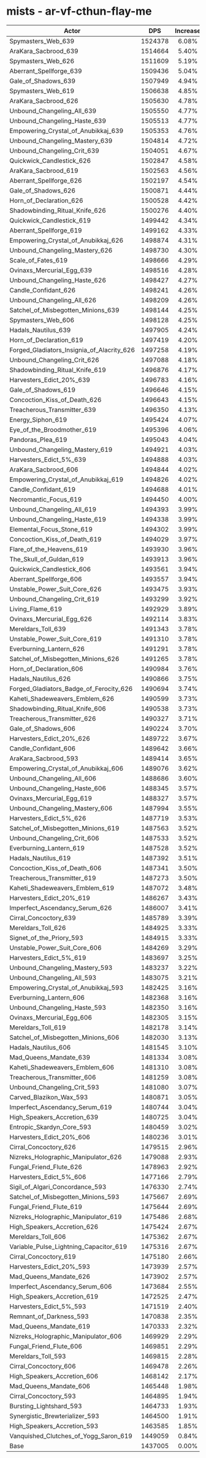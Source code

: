 # mists - ar-vf-cthun-flay-me
| Actor | DPS | Increase |
|---|:---:|:---:|
|Spymasters_Web_639|1524378|6.08%|
|AraKara_Sacbrood_639|1514664|5.40%|
|Spymasters_Web_626|1511609|5.19%|
|Aberrant_Spellforge_639|1509436|5.04%|
|Gale_of_Shadows_639|1507949|4.94%|
|Spymasters_Web_619|1506638|4.85%|
|AraKara_Sacbrood_626|1505630|4.78%|
|Unbound_Changeling_All_639|1505550|4.77%|
|Unbound_Changeling_Haste_639|1505513|4.77%|
|Empowering_Crystal_of_Anubikkaj_639|1505353|4.76%|
|Unbound_Changeling_Mastery_639|1504814|4.72%|
|Unbound_Changeling_Crit_639|1504051|4.67%|
|Quickwick_Candlestick_626|1502847|4.58%|
|AraKara_Sacbrood_619|1502563|4.56%|
|Aberrant_Spellforge_626|1502197|4.54%|
|Gale_of_Shadows_626|1500871|4.44%|
|Horn_of_Declaration_626|1500528|4.42%|
|Shadowbinding_Ritual_Knife_626|1500276|4.40%|
|Quickwick_Candlestick_619|1499442|4.34%|
|Aberrant_Spellforge_619|1499162|4.33%|
|Empowering_Crystal_of_Anubikkaj_626|1498874|4.31%|
|Unbound_Changeling_Mastery_626|1498730|4.30%|
|Scale_of_Fates_619|1498666|4.29%|
|Ovinaxs_Mercurial_Egg_639|1498516|4.28%|
|Unbound_Changeling_Haste_626|1498427|4.27%|
|Candle_Confidant_626|1498241|4.26%|
|Unbound_Changeling_All_626|1498209|4.26%|
|Satchel_of_Misbegotten_Minions_639|1498144|4.25%|
|Spymasters_Web_606|1498128|4.25%|
|Hadals_Nautilus_639|1497905|4.24%|
|Horn_of_Declaration_619|1497419|4.20%|
|Forged_Gladiators_Insignia_of_Alacrity_626|1497258|4.19%|
|Unbound_Changeling_Crit_626|1497088|4.18%|
|Shadowbinding_Ritual_Knife_619|1496876|4.17%|
|Harvesters_Edict_20%_639|1496783|4.16%|
|Gale_of_Shadows_619|1496646|4.15%|
|Concoction_Kiss_of_Death_626|1496643|4.15%|
|Treacherous_Transmitter_639|1496350|4.13%|
|Energy_Siphon_619|1495424|4.07%|
|Eye_of_the_Broodmother_619|1495396|4.06%|
|Pandoras_Plea_619|1495043|4.04%|
|Unbound_Changeling_Mastery_619|1494921|4.03%|
|Harvesters_Edict_5%_639|1494888|4.03%|
|AraKara_Sacbrood_606|1494844|4.02%|
|Empowering_Crystal_of_Anubikkaj_619|1494826|4.02%|
|Candle_Confidant_619|1494688|4.01%|
|Necromantic_Focus_619|1494450|4.00%|
|Unbound_Changeling_All_619|1494393|3.99%|
|Unbound_Changeling_Haste_619|1494338|3.99%|
|Elemental_Focus_Stone_619|1494302|3.99%|
|Concoction_Kiss_of_Death_619|1494029|3.97%|
|Flare_of_the_Heavens_619|1493930|3.96%|
|The_Skull_of_Guldan_619|1493913|3.96%|
|Quickwick_Candlestick_606|1493561|3.94%|
|Aberrant_Spellforge_606|1493557|3.94%|
|Unstable_Power_Suit_Core_626|1493475|3.93%|
|Unbound_Changeling_Crit_619|1493299|3.92%|
|Living_Flame_619|1492929|3.89%|
|Ovinaxs_Mercurial_Egg_626|1492114|3.83%|
|Mereldars_Toll_639|1491343|3.78%|
|Unstable_Power_Suit_Core_619|1491310|3.78%|
|Everburning_Lantern_626|1491291|3.78%|
|Satchel_of_Misbegotten_Minions_626|1491265|3.78%|
|Horn_of_Declaration_606|1490984|3.76%|
|Hadals_Nautilus_626|1490866|3.75%|
|Forged_Gladiators_Badge_of_Ferocity_626|1490694|3.74%|
|Kaheti_Shadeweavers_Emblem_626|1490599|3.73%|
|Shadowbinding_Ritual_Knife_606|1490538|3.73%|
|Treacherous_Transmitter_626|1490327|3.71%|
|Gale_of_Shadows_606|1490224|3.70%|
|Harvesters_Edict_20%_626|1489722|3.67%|
|Candle_Confidant_606|1489642|3.66%|
|AraKara_Sacbrood_593|1489414|3.65%|
|Empowering_Crystal_of_Anubikkaj_606|1489076|3.62%|
|Unbound_Changeling_All_606|1488686|3.60%|
|Unbound_Changeling_Haste_606|1488345|3.57%|
|Ovinaxs_Mercurial_Egg_619|1488327|3.57%|
|Unbound_Changeling_Mastery_606|1487994|3.55%|
|Harvesters_Edict_5%_626|1487719|3.53%|
|Satchel_of_Misbegotten_Minions_619|1487563|3.52%|
|Unbound_Changeling_Crit_606|1487533|3.52%|
|Everburning_Lantern_619|1487528|3.52%|
|Hadals_Nautilus_619|1487392|3.51%|
|Concoction_Kiss_of_Death_606|1487341|3.50%|
|Treacherous_Transmitter_619|1487273|3.50%|
|Kaheti_Shadeweavers_Emblem_619|1487072|3.48%|
|Harvesters_Edict_20%_619|1486267|3.43%|
|Imperfect_Ascendancy_Serum_626|1486007|3.41%|
|Cirral_Concoctory_639|1485789|3.39%|
|Mereldars_Toll_626|1484925|3.33%|
|Signet_of_the_Priory_593|1484915|3.33%|
|Unstable_Power_Suit_Core_606|1484269|3.29%|
|Harvesters_Edict_5%_619|1483697|3.25%|
|Unbound_Changeling_Mastery_593|1483237|3.22%|
|Unbound_Changeling_All_593|1483075|3.21%|
|Empowering_Crystal_of_Anubikkaj_593|1482425|3.16%|
|Everburning_Lantern_606|1482368|3.16%|
|Unbound_Changeling_Haste_593|1482350|3.16%|
|Ovinaxs_Mercurial_Egg_606|1482305|3.15%|
|Mereldars_Toll_619|1482178|3.14%|
|Satchel_of_Misbegotten_Minions_606|1482030|3.13%|
|Hadals_Nautilus_606|1481545|3.10%|
|Mad_Queens_Mandate_639|1481334|3.08%|
|Kaheti_Shadeweavers_Emblem_606|1481310|3.08%|
|Treacherous_Transmitter_606|1481259|3.08%|
|Unbound_Changeling_Crit_593|1481080|3.07%|
|Carved_Blazikon_Wax_593|1480871|3.05%|
|Imperfect_Ascendancy_Serum_619|1480744|3.04%|
|High_Speakers_Accretion_639|1480725|3.04%|
|Entropic_Skardyn_Core_593|1480459|3.02%|
|Harvesters_Edict_20%_606|1480236|3.01%|
|Cirral_Concoctory_626|1479515|2.96%|
|Nizreks_Holographic_Manipulator_626|1479088|2.93%|
|Fungal_Friend_Flute_626|1478963|2.92%|
|Harvesters_Edict_5%_606|1477166|2.79%|
|Sigil_of_Algari_Concordance_593|1476330|2.74%|
|Satchel_of_Misbegotten_Minions_593|1475667|2.69%|
|Fungal_Friend_Flute_619|1475644|2.69%|
|Nizreks_Holographic_Manipulator_619|1475486|2.68%|
|High_Speakers_Accretion_626|1475424|2.67%|
|Mereldars_Toll_606|1475362|2.67%|
|Variable_Pulse_Lightning_Capacitor_619|1475316|2.67%|
|Cirral_Concoctory_619|1475180|2.66%|
|Harvesters_Edict_20%_593|1473939|2.57%|
|Mad_Queens_Mandate_626|1473902|2.57%|
|Imperfect_Ascendancy_Serum_606|1473684|2.55%|
|High_Speakers_Accretion_619|1472525|2.47%|
|Harvesters_Edict_5%_593|1471519|2.40%|
|Remnant_of_Darkness_593|1470838|2.35%|
|Mad_Queens_Mandate_619|1470333|2.32%|
|Nizreks_Holographic_Manipulator_606|1469929|2.29%|
|Fungal_Friend_Flute_606|1469851|2.29%|
|Mereldars_Toll_593|1469815|2.28%|
|Cirral_Concoctory_606|1469478|2.26%|
|High_Speakers_Accretion_606|1468142|2.17%|
|Mad_Queens_Mandate_606|1465448|1.98%|
|Cirral_Concoctory_593|1464895|1.94%|
|Bursting_Lightshard_593|1464733|1.93%|
|Synergistic_Brewterializer_593|1464500|1.91%|
|High_Speakers_Accretion_593|1463585|1.85%|
|Vanquished_Clutches_of_Yogg_Saron_619|1449059|0.84%|
|Base|1437005|0.00%|
